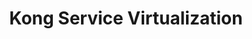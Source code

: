---
title: 'Kong Service Virtualization'
name: 'Kong Service Virtualization'

content_type: plugin

publisher: optum
description: "Mock virtual API request and response pairs through {{site.base_gateway}}"


products:
    - gateway

works_on:
    - on-prem

min_version:
    gateway: '3.4'

# on_prem:
#   - hybrid
#   - db-less
#   - traditional
# konnect_deployments:
#   - hybrid
#   - cloud-gateways
#   - serverless

third_party: true

support_url: https://github.com/Optum/kong-service-virtualization/issues

source_code_url: https://github.com/Optum/kong-service-virtualization

license_type: Apache-2.0

icon: optum.png

search_aliases:
  - optum
---